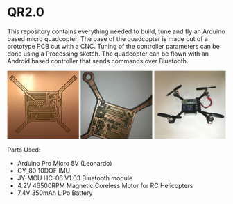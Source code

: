 # QR2.0
This repository contains everything needed to build, tune and fly an Arduino based micro quadcopter.
The base of the quadcopter is made out of a prototype PCB cut with a CNC. Tuning of the controller parameters can be done using a Processing sketch.
The quadcopter can be flown with an Android based controller that sends commands over Bluetooth.

![qr_20](./qr20.png)

Parts Used:

  - Arduino Pro Micro 5V (Leonardo)
  - GY_80 10DOF IMU
  - JY-MCU HC-06 V1.03 Bluetooth module
  - 4.2V 46500RPM Magnetic Coreless Motor for RC Helicopters
  - 7.4V 350mAh LiPo Battery
